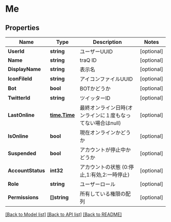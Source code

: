 # Me

## Properties

Name | Type | Description | Notes
------------ | ------------- | ------------- | -------------
**UserId** | **string** | ユーザーUUID | [optional] 
**Name** | **string** | traQ ID | [optional] 
**DisplayName** | **string** | 表示名 | [optional] 
**IconFileId** | **string** | アイコンファイルUUID | [optional] 
**Bot** | **bool** | BOTかどうか | [optional] 
**TwitterId** | **string** | ツイッターID | [optional] 
**LastOnline** | [**time.Time**](time.Time.md) | 最終オンライン日時(オンラインに１度もなってない場合はnull) | [optional] 
**IsOnline** | **bool** | 現在オンラインかどうか | [optional] 
**Suspended** | **bool** | アカウントが停止中かどうか | [optional] 
**AccountStatus** | **int32** | アカウントの状態 (0:停止,1:有効,2:一時停止) | [optional] 
**Role** | **string** | ユーザーロール | [optional] 
**Permissions** | **[]string** | 所有している権限の配列 | [optional] 

[[Back to Model list]](../README.md#documentation-for-models) [[Back to API list]](../README.md#documentation-for-api-endpoints) [[Back to README]](../README.md)


